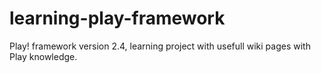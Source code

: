 # learning-play-framework
Play! framework version 2.4, learning project with usefull wiki pages with Play knowledge.
